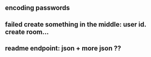 ## encoding passwords

## failed create something in the middle: user id. create room...

## readme endpoint: json + more json ??